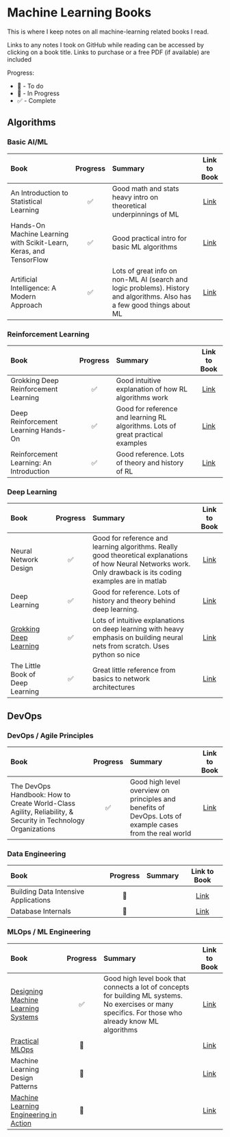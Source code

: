 # Machine Learning Books

This is where I keep notes on all machine-learning related books I read.

Links to any notes I took on GitHub while reading can be accessed by clicking on a book title. Links to purchase or a free PDF (if available) are included

Progress:

- :date: - To do
- :blue_book: - In Progress
- :white_check_mark: - Complete

## Algorithms

### Basic AI/ML

| Book | Progress | Summary | Link to Book |
|:-----|:--------:|:----------|:-----:|
| An Introduction to Statistical Learning | :white_check_mark: | Good math and stats heavy intro on theoretical underpinnings of ML | [Link](https://www.statlearning.com/) |
| Hands-On Machine Learning with Scikit-Learn, Keras, and TensorFlow |  :white_check_mark: | Good practical intro for basic ML algorithms | [Link](https://www.oreilly.com/library/view/hands-on-machine-learning/9781492032632/) |
| Artificial Intelligence: A Modern Approach | :white_check_mark: | Lots of great info on non-ML AI (search and logic problems). History and algorithms. Also has a few good things about ML | [Link](https://www.pearson.com/en-us/subject-catalog/p/artificial-intelligence-a-modern-approach/P200000003500/9780137505135) |

### Reinforcement Learning

| Book | Progress | Summary | Link to Book |
|:-----|:--------:|:----------|:-----:|
| Grokking Deep Reinforcement Learning | :white_check_mark: | Good intuitive explanation of how RL algorithms work | [Link](https://www.manning.com/books/grokking-deep-reinforcement-learning) |
| Deep Reinforcement Learning Hands-On | :white_check_mark: | Good for reference and learning RL algorithms. Lots of great practical examples | [Link](https://www.packtpub.com/product/deep-reinforcement-learning-hands-on-second-edition/9781838826994) |
| Reinforcement Learning: An Introduction | :white_check_mark: | Good reference. Lots of theory and history of RL | [Link](http://incompleteideas.net/book/the-book-2nd.html) |

### Deep Learning

| Book | Progress | Summary | Link to Book |
|:-----|:--------:|:----------|:-----:|
| Neural Network Design | :white_check_mark: | Good for reference and learning algorithms. Really good theoretical explanations of how Neural Networks work. Only drawback is its coding examples are in matlab | [Link](https://hagan.okstate.edu/NNDesign.pdf) |
| Deep Learning | :white_check_mark: | Good for reference. Lots of history and theory behind deep learning. | [Link](https://www.deeplearningbook.org/) |
| [Grokking Deep Learning](./trask_deep_learning/) | :white_check_mark: | Lots of intuitive explanations on deep learning with heavy emphasis on building neural nets from scratch. Uses python so nice | [Link](https://www.manning.com/books/grokking-deep-learning) |
| The Little Book of Deep Learning| :white_check_mark: | Great little reference from basics to network architectures | [Link](https://fleuret.org/public/lbdl.pdf) |

## DevOps

### DevOps / Agile Principles

| Book | Progress | Summary | Link to Book |
|:-----|:--------:|:----------|:-----:|
| The DevOps Handbook: How to Create World-Class Agility, Reliability, & Security in Technology Organizations | :white_check_mark: | Good high level overview on principles and benefits of DevOps. Lots of example cases from the real world | [Link](https://www.oreilly.com/library/view/the-devops-handbook/9781457191381/) |

### Data Engineering

| Book | Progress | Summary | Link to Book |
|:-----|:--------:|:----------|:-----:|
| Building Data Intensive Applications | :date: | | [Link](https://www.oreilly.com/library/view/designing-data-intensive-applications/9781491903063/) |
| Database Internals | :date: | | [Link](https://www.databass.dev/) |

### MLOps / ML Engineering

| Book | Progress | Summary | Link to Book |
|:-----|:--------:|:----------|:-----:|
| [Designing Machine Learning Systems](./designing_ml_systems) | :white_check_mark: | Good high level book that connects a lot of concepts for building ML systems. No exercises or many specifics. For those who already know ML algorithms | [Link](https://www.oreilly.com/library/view/designing-machine-learning/9781098107956/) |
| [Practical MLOps](./practical_mlops) | :blue_book: |  | [Link](https://www.oreilly.com/library/view/practical-mlops/9781098103002/) |
| Machine Learning Design Patterns | :date: |  | [Link](https://www.oreilly.com/library/view/machine-learning-design/9781098115777/) |
|[Machine Learning Engineering in Action](./ml_engineering_in_action) | :blue_book: |  | [Link](https://www.manning.com/books/machine-learning-engineering-in-action) |
